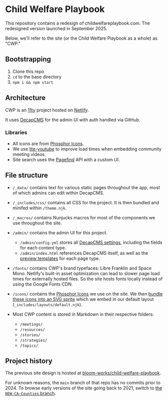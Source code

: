 # Child Welfare Playbook

This repository contains a redesign of childwelfareplaybook.com. The redesigned version launched in September 2025.

Below, we'll refer to the site (or the Child Welfare Playbook as a whole) as "CWP."

## Bootstrapping

1. Clone this repo
2. `cd` to the base directory
3. `npm i && npm start`

## Architecture

CWP is an [11ty](https://11ty.dev) project hosted on [Netlify](https://www.netlify.com/).

It uses [DecapCMS](http://decapcms.org/) for the admin UI with auth handled via GitHub.

### Libraries

- All icons are from [Phosphor Icons](https://phosphoricons.com/).
- We use [lite-youtube](https://github.com/justinribeiro/lite-youtube) to improve load times when embedding community meeting videos.
- Site search uses the [Pagefind](https://pagefind.app/) API with a custom UI.

## File structure

- `/_data/` contains text for various static pages throughout the app, most of which admins can edit within DecapCMS.
- `/_includes/css/` contains all CSS for the project. It is then bundled and minifed within `/theme.njk`.
- `/_macros/` contains Nunjucks macros for most of the components we use throughout the site.
- `/admin/` contains the admin UI for this project.
  - `/admin/config.yml` stores all [DecapCMS settings](https://decapcms.org/docs/configuration-options/), including the fields for each content type.
  - `/admin/index.html` references DecapCMS itself, as well as the [preview templates](https://decapcms.org/docs/customization/#registerpreviewtemplate) for each page type.
- `/fonts/` contains CWP's brand typefaces: Libre Franklin and Space Mono. Netlify's built-in asset optimization can lead to slower page load times for externally hosted files. So the site hosts fonts locally instead of using the Google Fonts CDN.
- `/icons/` contains the [Phosphor Icons](https://phosphoricons.com/) we use on the site. We then [bundle these icons into an SVG sprite](https://github.com/patrickxchong/eleventy-plugin-svg-sprite) which we embed in our default layout (`_includes/layouts/default.njk`).

- Most CWP content is stored in Markdown in their respective folders:
  - `/meetings/`
  - `/resources/`
  - `/stories/`
  - `/strategies/`
  - `/topics/`


## Project history

The previous site design is hosted at [bloom-works/child-welfare-playbook](https://github.com/bloom-works/child-welfare-playbook).

For unknown reasons, the `main` branch of that repo has no commits prior to 2024. To browse early versions of the site going back to 2021, switch to [the `NEW-CA-Counties` branch](https://github.com/bloom-works/child-welfare-playbook/tree/NEW-CA-Counties).
